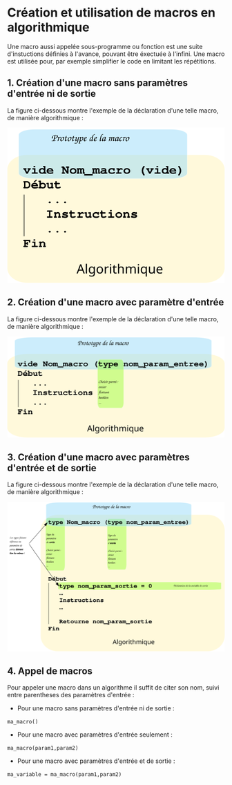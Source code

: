 # Création et utilisation de macros en algorithmique

Une macro aussi appelée sous-programme ou fonction est une suite d'instuctions définies à l'avance, pouvant être éxectuée à l'infini. Une macro est utilisée pour, par exemple simplifier le code en limitant les répétitions.

## 1. Création d'une macro sans paramètres d'entrée ni de sortie

La figure ci-dessous montre l'exemple de la déclaration d'une telle macro, de manière algorithmique :

![](/psti2d/algo/figures/macro_sans_param.svg)


## 2. Création d'une macro avec paramètre d'entrée

La figure ci-dessous montre l'exemple de la déclaration d'une telle macro, de manière algorithmique :

![](/psti2d/algo/figures/macro_avec_param-entree.svg)



## 3. Création d'une macro avec paramètres d'entrée et de sortie

La figure ci-dessous montre l'exemple de la déclaration d'une telle macro, de manière algorithmique :

![](/psti2d/algo/figures/macro_avec_param-entree_sortie.svg)

## 4. Appel de macros

Pour appeler une macro dans un algorithme il suffit de citer son nom, suivi entre parentheses des paramètres d'entrée :

* Pour une macro sans paramètres d'entrée ni de sortie :
```
ma_macro()
```

* Pour une macro avec paramètres d'entrée seulement :
```
ma_macro(param1,param2)
```

* Pour une macro avec paramètres d'entrée et de sortie :
```
ma_variable = ma_macro(param1,param2)
```
